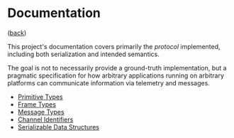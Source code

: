 <!--
    =====================================
    generator=datazen
    version=3.0.7
    hash=416916b269a5d2c20c69fca8ba60df06
    =====================================
-->

# Documentation

([back](../README.md#documentation))

This project's documentation covers primarily the _protocol_ implemented,
including both serialization and intended semantics.

The goal is not to necessarily provide a ground-truth implementation, but a
pragmatic specification for how arbitrary applications running on arbitrary
platforms can communicate information via telemetry and messages.

* [Primitive Types](primitive.md)
* [Frame Types](message.md)
* [Message Types](message_type.md)
* [Channel Identifiers](channel_identifier.md)
* [Serializable Data Structures](serializable.md)
